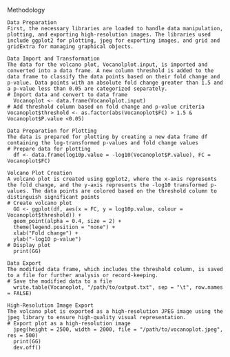 Methodology

    Data Preparation
    First, the necessary libraries are loaded to handle data manipulation, plotting, and exporting high-resolution images. The libraries used include ggplot2 for plotting, jpeg for exporting images, and grid and gridExtra for managing graphical objects.

    Data Import and Transformation
    The data for the volcano plot, Vocanolplot.input, is imported and converted into a data frame. A new column threshold is added to the data frame to classify the data points based on their fold change and p-value. Data points with an absolute fold change greater than 1.5 and a p-value less than 0.05 are categorized separately.
    # Import data and convert to data frame 
      Vocanoplot <- data.frame(Vocanolplot.input) 
    # Add threshold column based on fold change and p-value criteria Vocanoplot$threshold <- as.factor(abs(Vocanoplot$FC) > 1.5 & Vocanoplot$P.value <0.05)

    Data Preparation for Plotting
    The data is prepared for plotting by creating a new data frame df containing the log-transformed p-values and fold change values
    # Prepare data for plotting
      df <- data.frame(log10p.value = -log10(Vocanoplot$P.value), FC = Vocanoplot$FC)

    Volcano Plot Creation
    A volcano plot is created using ggplot2, where the x-axis represents the fold change, and the y-axis represents the -log10 transformed p-values. The data points are colored based on the threshold column to distinguish significant points
    # Create volcano plot
      GG <- ggplot(df, aes(x = FC, y = log10p.value, colour = Vocanoplot$threshold)) +
      geom_point(alpha = 0.4, size = 2) +
      theme(legend.position = "none") +
      xlab("Fold change") +
      ylab("-log10 p-value")
    # Display plot
      print(GG)

    Data Export
    The modified data frame, which includes the threshold column, is saved to a file for further analysis or record-keeping.
    # Save the modified data to a file
      write.table(Vocanoplot, "/path/to/output.txt", sep = "\t", row.names = FALSE)

    High-Resolution Image Export
    The volcano plot is exported as a high-resolution JPEG image using the jpeg library to ensure high-quality visual representation.
    # Export plot as a high-resolution image
      jpeg(height = 2500, width = 2000, file = "/path/to/vocanoplot.jpeg", res = 500)
      print(GG)
      dev.off()
